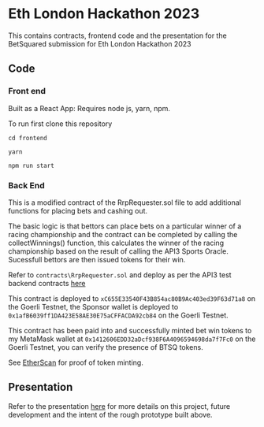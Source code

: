 # Eth London Hackathon 2023

This contains contracts, frontend code and the presentation for the BetSquared submission for Eth London Hackathon 2023


## Code


### Front end

Built as a React App:
Requires node js, yarn, npm.

To run first clone this repository

`cd frontend`

`yarn`

`npm run start`


### Back End

This is a modified contract of the RrpRequester.sol file to add additional functions for placing bets and cashing out.

The basic logic is that bettors can place bets on a particular winner of a racing championship and the contract can be completed by calling the collectWinnings() function, this calculates the winner of the racing championship based on the result of calling the API3 Sports Oracle.
Sucessfull bettors are then issued tokens for their win.

Refer to `contracts\RrpRequester.sol` and deploy as per the API3 test backend contracts [here](https://github.com/api3-ecosystem/getting-started)

This contract is deployed to `xC655E33540F43B854ac80B9Ac403ed39F63d71a8` on the Goerli Testnet, the Sponsor wallet is deployed to `0x1afB6039ff1DA423E58AE30E75aCFFACDA92cb84` on the Goerli Testnet.

This contract has been paid into and successfully minted bet win tokens to my MetaMask wallet at `0x1412606EDD32aDcf938F6A4096594698da7f7Fc0` on the Goerli Testnet, you can verify the presence of BTSQ tokens.

See [EtherScan](https://goerli.etherscan.io/address/0x1412606EDD32aDcf938F6A4096594698da7f7Fc0#tokentxns) for proof of token minting.



## Presentation

Refer to the presentation  [here](/presentation/presentation.pdf) for more details on this project, future development and the intent of the rough prototype built above.

